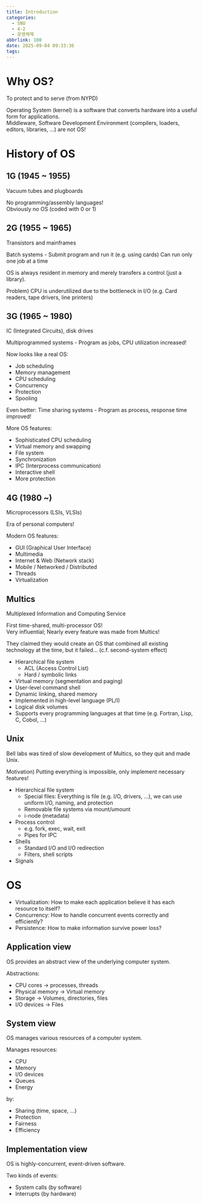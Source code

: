 ```yaml
---
title: Introduction
categories:
  - SNU
  - 4-2
  - 운영체제
abbrlink: 100
date: 2025-09-04 09:33:36
tags:
---
```


# Why OS?

To protect and to serve (from NYPD)

Operating System (kernel) is a software that converts hardware into a useful form for applications.  
Middleware, Software Development Environment (compilers, loaders, editors, libraries, ...) are not OS!

# History of OS

## 1G (1945 ~ 1955)

Vacuum tubes and plugboards

No programming/assembly languages!  
Obviously no OS (coded with 0 or 1)

## 2G (1955 ~ 1965)

Transistors and mainframes

Batch systems - Submit program and run it (e.g. using cards) Can run only one job at a time

OS is always resident in memory and merely transfers a control (just a library).

Problem) CPU is underutilized due to the bottleneck in I/O (e.g. Card readers, tape drivers, line printers)

## 3G (1965 ~ 1980)

IC (Integrated Circuits), disk drives

Multiprogrammed systems - Program as jobs, CPU utilization increased!

Now looks like a real OS:

- Job scheduling
- Memory management
- CPU scheduling
- Concurrency
- Protection
- Spooling

Even better: Time sharing systems - Program as process, response time improved!

More OS features:

- Sophisticated CPU scheduling
- Virtual memory and swapping
- File system
- Synchronization
- IPC (Interprocess communication)
- Interactive shell
- More protection

## 4G (1980 ~)

Microprocessors (LSIs, VLSIs)

Era of personal computers!

Modern OS features:

- GUI (Graphical User Interface)
- Multimedia
- Internet & Web (Network stack)
- Mobile / Networked / Distributed
- Threads
- Virtualization

## Multics

Multiplexed Information and Computing Service

First time-shared, multi-processor OS!  
Very influential; Nearly every feature was made from Multics!

They claimed they would create an OS that combined all existing technology at the time, but it failed... (c.f. second-system effect)

- Hierarchical file system
  - ACL (Access Control List)
  - Hard / symbolic links
- Virtual memory (segmentation and paging)
- User-level command shell
- Dynamic linking, shared memory
- Implemented in high-level language (PL/I)
- Logical disk volumes
- Supports every programming languages at that time (e.g. Fortran, Lisp, C, Cobol, ...)

## Unix

Bell labs was tired of slow development of Multics, so they quit and made Unix.

Motivation) Putting everything is impossible, only implement necessary features!

- Hierarchical file system
  - Special files: Everything is file (e.g. I/O, drivers, ...), we can use uniform I/O, naming, and protection
  - Removable file systems via mount/umount
  - i-node (metadata)
- Process control
  - e.g. fork, exec, wait, exit
  - Pipes for IPC
- Shells
  - Standard I/O and I/O redirection
  - Filters, shell scripts
- Signals

# OS

- Virtualization: How to make each application believe it has each resource to itself?
- Concurrency: How to handle concurrent events correctly and efficiently?
- Persistence: How to make information survive power loss?

## Application view

OS provides an abstract view of the underlying computer system.

Abstractions:

- CPU cores -> processes, threads
- Physical memory -> Virtual memory
- Storage -> Volumes, directories, files
- I/O devices -> Files

## System view

OS manages various resources of a computer system.

Manages resources:

- CPU
- Memory
- I/O devices
- Queues
- Energy

by:

- Sharing (time, space, ...)
- Protection
- Fairness
- Efficiency

## Implementation view

OS is highly-concurrent, event-driven software.

Two kinds of events:

- System calls (by software)
- Interrupts (by hardware)
